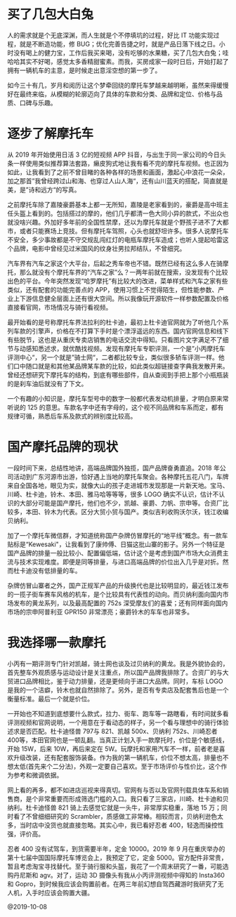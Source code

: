# 买了几包大白兔

人的需求就是个无底深渊，而人生就是个不停填坑的过程，好比 IT 功能实现过程，就是不断造功能，修 BUG；优化完善告捷之时，就是产品日落下线之日。小时没有喝上的健力宝，工作后我买来喝，没有吃够的水果糖，买了几包大白兔；哇哈哈其实不好喝，感觉太多香精甜蜜素。而我，买房成家一段时日后，开始打起了拥有一辆机车的主意，是时候走出意淫空想的第一步了。

如今三十有几，岁月和阅历让这个梦牵回绕的摩托车梦越来越明晰，虽然来得缓慢好在最终来临，从模糊的轮廓迈向了具体的车款和分类、品牌和定位、价格与品质、口碑与乐趣。

# 逐步了解摩托车

从 2019 年开始使用日活 3 亿的短视频 APP 抖音，与出生于同一家公司的今日头条一样使用类似推荐算法套路，癞皮狗式地让我有看不完的摩托车视频。也正因为如此，让我看到了之前不曾目睹的各种各样的场景和画面，激起心中浪花一朵朵，加之那首”我曾经跨过山和海、也穿过人山人海“，还有山川蓝天的搭配，简直就是美，是”诗和远方“的写真。

之前摩托车除了嘉陵豪爵基本上都一无所知，嘉陵是老家看到的，豪爵是高中班主任头盔上看到的。包括搭过的摩的，他们几乎都清一色大同小异的款式，不出众也就没啥兴趣。外加好多年前的全国性禁摩，还以为摩托车就是个野孩子进不了大都市，或者只能赛场上竞技。但有摩托车驾照，心头也就舒坦许多。很多人说摩托车不安全，多少事故都是不守交规乱闯红灯的电瓶车摩托车造成；也听人提起哈雷这个品牌，电影中曾经见过米国风的纹身壮男拉邦结队，不曾细究。

汽车界有汽车之家这个大平台，后起之秀车帝也不错。既然已经有这么多人在骑摩托，那么就没有个摩托车界的“汽车之家”么？一两年前就在搜索，没发现有个比较出色的平台。今年突然发现“哈罗摩托”有比较大的改进，菜单样式和汽车之家有些类似，还有配套的功能完善点的 APP，使用习惯上不觉得陌生，但性能参数、产业上下游信息健全层面上还有很大空间。所以我像玩开源软件一样参数配置及价格直接看官网，市场情况与骑行看视频。

最开始看的是号称摩托车界法拉利的杜卡迪，最初上杜卡迪官网就为了听他几个系列车款的引擎声，价格在不打算下手时是个漂浮遥远的东西。国内官网信息和线下有些脱节，这也是从重庆专卖店销售的电话交流中得知。只看图片文字满足不了细节与动感知悉述求，就优酷找视频。发现有摩托车专职评测，一个是”小丙摩托车评测中心“，另一个就是”骑士网“，二者都比较专业，类似很多轿车评测一样。他们口中随口就是和其他某品牌某车款的比较，如此类似超链接查字典我发散开来。曾经还想研究下摩托车的结构，到底有哪些部件，自从查阅到手把上那个小瓶瓶装的是刹车油后就没有了下文。

一个有趣的小知识是，摩托车型号中的数字一般都代表发动机排量，才明白原来常听说的 125 的意思。车款名字中还有字母的，这个视不同品牌和车系而定，都有规律可循，熟悉后车系及款式的辨别度比较高。

# 国产摩托品牌的现状

一段时间下来，总结性地讲，高端品牌国外独揽，国产品牌奋勇直追。2018 年公司活动到广东河源市出游，恰好遇上当地的摩托车聚会。各种摩托五花八门，车牌来自全国各地，眼见为实，就像大山的孩子走进城市发现那是一片新天地。宝马、川崎、杜卡迪，铃木、本田、雅马哈等等等，很多 LOGO 确实不认识，估计不认识的大部分可能是国产摩托，他们也不少，凯越、豪爵、力帆、宗申等。合资厂比较多，本田、铃木为代表。区分大贸小贸与国产。类似吉利收购沃尔沃，钱江收编贝纳利。

加了一个摩托车微信群，才知道统称国产杂牌仿冒摩托的“地平线”概念。有一款车贴标是“Kewesaki"，让我看到了康帅傅、日猫这批山寨的影子。另外一个特征是国产品牌的排量一般比较小、配置偏低端，估计这个是考虑到国产市场大众消费主流与技术实现难度。即便是同等排量，与进口高端品牌的价位出入几乎是对折。然而杜卡迪没有低排量的车。

杂牌仿冒山寨者之外，国产正规军产品的升级换代也是比较明显的，最近钱江发布的一揽子街车赛车风格的机车，是个比较具有代表性的动向。而贝纳利面向国内市场发布的黄龙系列，以及最高配置的 752s 深受摩友们的喜爱；还有同样面向国内市场的宗申阿普利亚 GPR150 非常漂亮；豪爵铃木的车车也非常多。

# 我选择哪一款摩托

小丙有一期评测专门针对凯越，骑士网也谈及过贝纳利的黄龙。我是外貌协会的，首先整车外观质感与运动设计是关注重点，所以国产品牌我排除了。合资厂的与大贸进口品牌相比，鉴于动力排量，还是更倾向于进口大品牌。同时，车标 LOGO 是我的一个洁癖，铃木也就自然排除了。另外，是否有专卖店及配套售后也是一个衡量标准。最后一个就是价位。

一开始也不知道到底想要什么款式，拉力、街车、跑车等一路瞎看，有时间就多看评测视频和官网说明，一个用意在于看动态的样子，另一个看与理想中的骑行体验述求是否匹配。杜卡迪怪兽 797与 821、凯越 500x、贝纳利 752s、川崎忍者 400等，本田官网也是一顿乱翻。当真正计划入手一款摩托时，价位是个敏感线，开始 15W，后来 10W，再后来定在 5W。玩摩托和家用汽车不一样，前者老是喜欢升级改装，还有配套服饰装备。作为我的第一辆机车，价位不想太高，排量也不想太低(首先来个二分法)，外观一定要自己喜欢。至于市场评价与性价比，这个作为参考和微调依据。

网上看的再多，都不如进店巡视来得真切。官网有与否以及官网刊载具体车系和销售商，是个非常重要而形成筛选门槛的入口。我只看了三家店，川崎、杜卡迪和贝纳利。杜卡迪怪兽 821 骑上去感觉它就是一头牛，非常厚实稳重，落地 15 万；同时看了不曾细细研究的 Scrambler，质感做工非常棒。相较而言，贝纳利逊色太多，当时店中没货也就直接忽略。其实心中，我已看好忍者 400，轻逸而操控性强，评价高。

忍者 400 没有试驾车，到货需要半年，定金 10000。2019 年 9 月在重庆举办的第十七届中国国际摩托车博览会上，我预定了它，定金 5000。官方配件非常贵，暂且考虑淘宝寻找替代。至于骑行服和头盔，我花了一个周末研究了一番，可能选购丹尼斯和 agv。对了，运动 3D 摄像头有我从小丙评测视频中得知的 Insta360 和 Gopro，到时候我应该会购置前者。在两三年前幻想自驾西藏游时我研究了无人机，入手时应该会购置大疆。

@2019-10-08
